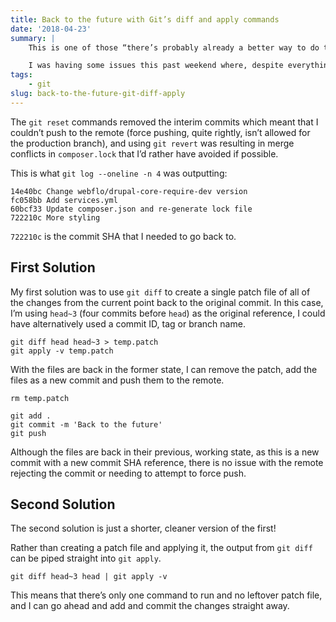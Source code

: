 ```yaml
---
title: Back to the future with Git’s diff and apply commands
date: '2018-04-23'
summary: |
    This is one of those “there’s probably already a better way to do this” situations, but it worked.

    I was having some issues this past weekend where, despite everything working fine locally, a server was showing a “500 Internal Server” after I pushed some changes to a site. In order to bring the site back online, I needed to revert the site files back to the previous version, but as part of a new commit.
tags:
    - git
slug: back-to-the-future-git-diff-apply
---
```

The `git reset` commands removed the interim commits which meant that I couldn’t push to the remote (force pushing, quite rightly, isn’t allowed for the production branch), and using `git revert` was resulting in merge conflicts in `composer.lock` that I’d rather have avoided if possible.

This is what `git log --oneline -n 4` was outputting:

```
14e40bc Change webflo/drupal-core-require-dev version
fc058bb Add services.yml
60bcf33 Update composer.json and re-generate lock file
722210c More styling
```

`722210c` is the commit SHA that I needed to go back to.

## First Solution

My first solution was to use `git diff` to create a single patch file of all of the changes from the current point back to the original commit. In this case, I’m using `head~3` (four commits before `head`) as the original reference, I could have alternatively used a commit ID, tag or branch name.

```
git diff head head~3 > temp.patch
git apply -v temp.patch
```

With the files are back in the former state, I can remove the patch, add the files as a new commit and push them to the remote.

```
rm temp.patch

git add .
git commit -m 'Back to the future'
git push
```

Although the files are back in their previous, working state, as this is a new commit with a new commit SHA reference, there is no issue with the remote rejecting the commit or needing to attempt to force push.

## Second Solution

The second solution is just a shorter, cleaner version of the first!

Rather than creating a patch file and applying it, the output from `git diff` can be piped straight into `git apply`.

```
git diff head~3 head | git apply -v
```

This means that there’s only one command to run and no leftover patch file, and I can go ahead and add and commit the changes straight away.
